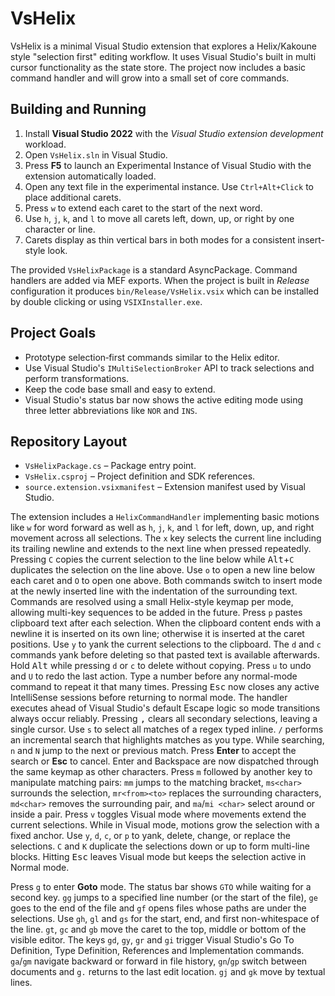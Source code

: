 # VsHelix

VsHelix is a minimal Visual Studio extension that explores a Helix/Kakoune style
"selection first" editing workflow.  It uses Visual Studio's built in multi
cursor functionality as the state store.  The project now includes a basic
command handler and will grow into a small set of core commands.

## Building and Running

1. Install **Visual Studio 2022** with the *Visual Studio extension development*
   workload.
2. Open `VsHelix.sln` in Visual Studio.
3. Press **F5** to launch an Experimental Instance of Visual Studio with the
   extension automatically loaded.
4. Open any text file in the experimental instance.  Use
   `Ctrl+Alt+Click` to place additional carets.
5. Press `w` to extend each caret to the start of the next word.
6. Use `h`, `j`, `k`, and `l` to move all carets left, down, up, or right by one character or line.
7. Carets display as thin vertical bars in both modes for a consistent insert-style look.

The provided `VsHelixPackage` is a standard AsyncPackage.  Command handlers are
added via MEF exports.  When the project is built in *Release* configuration it
produces `bin/Release/VsHelix.vsix` which can be installed by double clicking
or using `VSIXInstaller.exe`.

## Project Goals

- Prototype selection‑first commands similar to the Helix editor.
- Use Visual Studio's `IMultiSelectionBroker` API to track selections and
  perform transformations.
- Keep the code base small and easy to extend.
- Visual Studio's status bar now shows the active editing mode using three
  letter abbreviations like `NOR` and `INS`.

## Repository Layout

- `VsHelixPackage.cs` – Package entry point.
- `VsHelix.csproj` – Project definition and SDK references.
- `source.extension.vsixmanifest` – Extension manifest used by Visual Studio.

The extension includes a `HelixCommandHandler` implementing basic motions like
`w` for word forward as well as `h`, `j`, `k`, and `l` for left, down, up, and
right movement across all selections.  The `x` key selects the current line
including its trailing newline and extends to the next line when pressed
repeatedly.  Pressing `C`
copies the current selection to the line below while <kbd>Alt</kbd>+`C`
duplicates the selection on the line above.  Use `o` to open a new line below
each caret and `O` to open one above.  Both commands switch to insert mode at
the newly inserted line with the indentation of the surrounding text.
Commands are resolved using a small Helix-style keymap per mode, allowing
multi-key sequences to be added in the future.
Press `p` pastes clipboard text after each selection. When the clipboard content
ends with a newline it is inserted on its own line; otherwise it is inserted at
the caret positions. Use `y` to yank the current selections to the clipboard.
The `d` and `c` commands yank before deleting so that pasted text is available
afterwards. Hold <kbd>Alt</kbd> while pressing `d` or `c` to delete without
copying.
Press `u` to undo and `U` to redo the last action.
Type a number before any normal-mode command to repeat it that many times.
Pressing <kbd>Esc</kbd> now closes any active IntelliSense sessions before
returning to normal mode. The handler executes ahead of Visual Studio's default
Escape logic so mode transitions always occur reliably.
Pressing <kbd>,</kbd> clears all secondary selections, leaving a single cursor.
Use `s` to select all matches of a regex typed inline. `/` performs an incremental search that highlights matches as you type. While searching, `n` and `N` jump to the next or previous match. Press **Enter** to accept the search or **Esc** to cancel. Enter and Backspace are now dispatched through the same keymap as other characters.
Press `m` followed by another key to manipulate matching pairs:
`mm` jumps to the matching bracket, `ms<char>` surrounds the selection,
`mr<from><to>` replaces the surrounding characters, `md<char>` removes the
surrounding pair, and `ma`/`mi <char>` select around or inside a pair.
Press `v` toggles Visual mode where movements extend the current selections.
While in Visual mode, motions grow the selection with a fixed anchor. Use `y`, `d`, `c`, or `p` to yank, delete, change, or replace the selections. `C` and `K` duplicate the selections down or up to form multi-line blocks. Hitting <kbd>Esc</kbd> leaves Visual mode but keeps the selection active in Normal mode.

Press `g` to enter **Goto** mode. The status bar shows `GTO` while waiting for a second key.
`gg` jumps to a specified line number (or the start of the file), `ge` goes to the end
of the file and `gf` opens files whose paths are under the selections. Use `gh`, `gl`
and `gs` for the start, end, and first non-whitespace of the line. `gt`, `gc` and
`gb` move the caret to the top, middle or bottom of the visible editor. The keys
`gd`, `gy`, `gr` and `gi` trigger Visual Studio's Go To Definition, Type Definition,
References and Implementation commands. `ga`/`gm` navigate backward or forward in
file history, `gn`/`gp` switch between documents and `g.` returns to the last edit
location. `gj` and `gk` move by textual lines.
